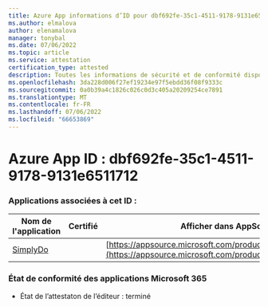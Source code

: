 ```yaml
---
title: Azure App informations d’ID pour dbf692fe-35c1-4511-9178-9131e6511712
ms.author: elmalova
author: elenamalova
manager: tonybal
ms.date: 07/06/2022
ms.topic: article
ms.service: attestation
certification_type: attested
description: Toutes les informations de sécurité et de conformité disponibles pour dbf692fe-35c1-4511-9178-9131e6511712.
ms.openlocfilehash: 3da228d006f27ef19234e97f5ebdd36f08f9333c
ms.sourcegitcommit: 0a0b39a4c1826c026c0d3c405a20209254ce7891
ms.translationtype: MT
ms.contentlocale: fr-FR
ms.lasthandoff: 07/06/2022
ms.locfileid: "66653869"
---
```

# <a name="azure-app-id-dbf692fe-35c1-4511-9178-9131e6511712"></a>Azure App ID : dbf692fe-35c1-4511-9178-9131e6511712


### <a name="apps-associated-with-this-id"></a>Applications associées à cet ID :
| **Nom de l'application** | **Certifié** | **Afficher dans AppSource** |
|--------------|---------------|-----------------------|
| [SimplyDo](../forward/WA200004248.md) |  | [https://appsource.microsoft.com/product/office/WA200004248](https://appsource.microsoft.com/product/office/WA200004248) |

### <a name="microsoft-365-app-compliance-status"></a>État de conformité des applications Microsoft 365
- État de l’attestaton de l’éditeur : terminé
